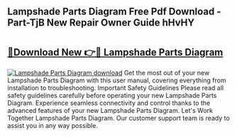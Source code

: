 ## Lampshade Parts Diagram Free Pdf Download - Part-TjB New Repair Owner Guide hHvHY

# <h2><a href="http://dfm0l9w.blite.top/?on=Lampshade+Parts+Diagram">🔗Download New 👉🔴 Lampshade Parts Diagram</a></h2>

[![Lampshade Parts Diagram download](https://i.imgur.com/lujVjoI.png)](http://dfm0l9w.blite.top/?on=Lampshade+Parts+Diagram)
Get the most out of your new Lampshade Parts Diagram with this user manual, covering everything from installation to troubleshooting. Important Safety Guidelines Please read all safety guidelines carefully before operating your new Lampshade Parts Diagram. Experience seamless connectivity and control thanks to the advanced features of your new Lampshade Parts Diagram. Let's Work Together Lampshade Parts Diagram. Our customer support team is ready to assist you in any way possible.
